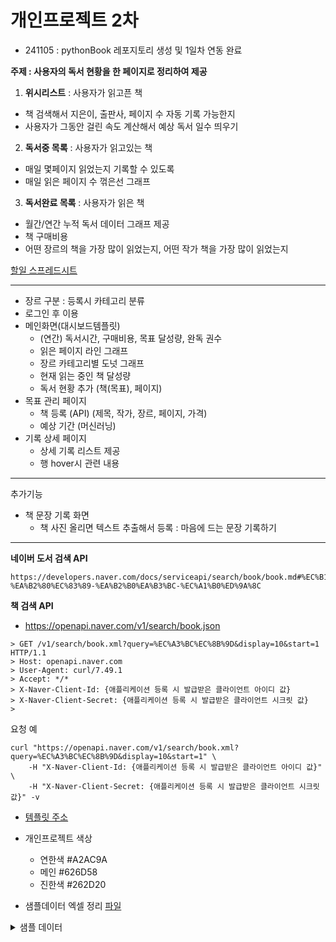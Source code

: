 # 개인프로젝트 2차

- 241105 : pythonBook 레포지토리 생성 및 1일차 연동 완료

**주제 : 사용자의 독서 현황을 한 페이지로 정리하여 제공**

1. **위시리스트** : 사용자가 읽고픈 책
- 책 검색해서 지은이, 출판사, 페이지 수 자동 기록 가능한지
- 사용자가 그동안 걸린 속도 계산해서 예상 독서 일수 띄우기
2. **독서중 목록** : 사용자가 읽고있는 책
- 매일 몇페이지 읽었는지 기록할 수 있도록
- 매일 읽은 페이지 수 꺾은선 그래프
3. **독서완료 목록** : 사용자가 읽은 책
- 월간/연간 누적 독서 데이터 그래프 제공
- 책 구매비용
- 어떤 장르의 책을 가장 많이 읽었는지, 어떤 작가 책을 가장 많이 읽었는지

[할일 스프레드시트](https://docs.google.com/spreadsheets/d/1DSWhh0OSnsqyzq_U8k0BJ4w1QNxbQHXEwuPf0lh4c9M/edit?usp=sharing)

---
- 장르 구분 : 등록시 카테고리 분류
- 로그인 후 이용
- 메인화면(대시보드템플릿)
	- (연간) 독서시간, 구매비용, 목표 달성량, 완독 권수
	- 읽은 페이지 라인 그래프
	- 장르 카테고리별 도넛 그래프
	- 현재 읽는 중인 책 달성량
	- 독서 현황 추가 (책(목표), 페이지)
- 목표 관리 페이지
	- 책 등록 (API) (제목, 작가, 장르, 페이지, 가격)
	- 예상 기간 (머신러닝)
- 기록 상세 페이지
	- 상세 기록 리스트 제공
	- 행 hover시 관련 내용
---
추가기능
- 책 문장 기록 화면
	- 책 사진 올리면 텍스트 추출해서 등록 : 마음에 드는 문장 기록하기

---

**네이버 도서 검색 API**
```
https://developers.naver.com/docs/serviceapi/search/book/book.md#%EC%B1%85-%EA%B2%80%EC%83%89-%EA%B2%B0%EA%B3%BC-%EC%A1%B0%ED%9A%8C
```

**책 검색 API**
- https://openapi.naver.com/v1/search/book.json
```
> GET /v1/search/book.xml?query=%EC%A3%BC%EC%8B%9D&display=10&start=1 HTTP/1.1
> Host: openapi.naver.com
> User-Agent: curl/7.49.1
> Accept: */*
> X-Naver-Client-Id: {애플리케이션 등록 시 발급받은 클라이언트 아이디 값}
> X-Naver-Client-Secret: {애플리케이션 등록 시 발급받은 클라이언트 시크릿 값}
>
```

요청 예
```
curl "https://openapi.naver.com/v1/search/book.xml?query=%EC%A3%BC%EC%8B%9D&display=10&start=1" \
    -H "X-Naver-Client-Id: {애플리케이션 등록 시 발급받은 클라이언트 아이디 값}" \
    -H "X-Naver-Client-Secret: {애플리케이션 등록 시 발급받은 클라이언트 시크릿 값}" -v
```
- [템플릿 주소](https://startbootstrap.com/theme/sb-admin-2#google_vignette)
- 개인프로젝트 색상
	- 연한색 #A2AC9A
	- 메인 #626D58
	- 진한색 #262D20

- 샘플데이터 엑셀 정리 [파일](https://1drv.ms/x/c/046bf88e7a965066/EREL-xPPt95KtJZzqU-XmZsBq5ZU38v-rdDYHxoJ8epDyA?e=aJboLz)
<details>
  <summary>샘플 데이터</summary>

      1. 러시아 혁명사 강의 (14850)
      1월 9일 ~71
      1월 10일 72~124
      1월 11일 125~170
      1월 13일 171~211
      1월 14일 212~275 (완독)
      
      2. 동생이 준 소설... 뭐더라
      1월 13일 ~249
      1월 14일 250~339 (완독)
      
      3. 일할 자격
      1월 14일 ~108
      1월 15일 109~275
      1월 17일 276~306 (완독)
      
      a. 구의 증명 (ebook) (9600)
      1월 20일 완독
      
      b. 파과 (ebook) (9800)
      1월 21일 ~20%
      1월 23일 21%~63%
      1월 25일 64%~(완독)
      
      4. 냉소사회 (8200)
      1월 17일 ~44
      1월 21일 45~108
      1월 28일 109~320
      
      5. 오늘도 살인범을 만나러 갑니다 (7900)
      1월 30일 ~83
      1월 31일 84~96
      2월 1일 97~206 (완독)
      
      6. 뚱뚱해서 죄송합니까? (6200)
      2월 2일 ~122
      2월 4일 123~240 (완독)
      
      7. 가족을 폐지하라 (9300)
      2월 4일 ~19
      2월 6일 20~128
      2월 7일 129~(완독)
      
      . 트레인스포팅
      2월 7일 ~215
      
      8. 우리가 빛의 속도로 갈 수 없다면
      2월 18일 ~55
      2월 20일 56~143
      2월 27일 144~241
      2월 29일 242~(완독)
      
      9. 있지만 없는 아이들
      3월 2일 ~28
      3월 3일 29~49
      3월 4일 50~103
      3월 6일 104~(완독)
      
      c. 젊은 ADHD의 슬픔 (ebook) (9800)
      3월 4일 ~32%
      3월 5일 32%~60%
      3월 7일 60%~84%
      3월 8일 84%~(완독)
      
      10. (시집) 저는 많이 보고 있어요
      3월 6일 ~63
      3월 9일 64~140(완독)
      
      11. 비전공자도 이해하는 IT지식 (15120)
      3월 10일 ~103
      3월 11일 104~133
      3월 18일 134~238(완독)
      
      12. 지구 끝의 온실 (10100)
      3월 12일 ~51
      3월 16일 52~217
      3월 18일 218~(완독)
      
      13. 퀴어는 당신 옆에서 일하고 있다 (7400)
      3월 19일 ~(완독)
      
      14. 행성어서점 (13050)
      3월 23일 ~(완독)
      
      15. 아무도 몰랐던 이야기 (6600)
      3월 27일 ~(완독)
      
      16. 우리의 불행은 당연하지 않습니다 (9000)
      3월 31일 ~34
      4월 1일 35~49
      4월 2일 50~122
      4월 7일 123~141
      4월 9일 142~215
      4월 10일 216~(완독)
      
      17. 양성평등에 반대한다 (6100)
      4월 11일 ~37
      4월 14일 38~70
      4월 15일 71~110
      4월 16일 111~(완독)
      
      18. 천 개의 파랑 (12600)
      4월 18일 ~52
      4월 19일 53~150
      4월 23일 151~254
      4월 24일 255~(완독)
      
      19. 파견자들 (17100)
      4월 24일 ~106
      4월 25일 107~2부
      4월 27일 ~210
      4월 28일 211~(완독)
      
      20. 노랜드 (14220)
      4월 29일 ~30
      5월 2일 31~100
      5월 4일 101~(완독)
      
      21. 칵테일, 러브, 좀비 
      5월 6일 ~(완독)
      
      22. 나인
      5월 10일 ~23
      5워 11일 24~313
      5월 12일 314~(완독)
      
      23. 처음부터 그런 건 없습니다 (6900)
      5월 18일 ~128
      5월 19일 129~136
      5월 20일 137~190
      5월 21일 191~(완독)
      
      24. 아파도 미안하지 않습니다 (8500)
      5월 22일 ~176
      5월 26일 177~254
      5월 27일 255~276
      6월 2일 277~323
      6월 7일 324~396(완독)
      
      25. 여자도 군대 가라는 말 (7100)
      6월 1일 ~105
      6월 22일 106~(완독)
      
      26. 공산주의자가 온다! (11400)
      6월 12일 ~124
      8월 22일 125~148
      8월 23일 149~212
      8월 28일 213~(완독)
      
      11-2. 비전공자도 이해하는 IT지식 (15120)
      6월 27일 ~170
      6월 29일 171~(완독)
      
      27. 방금 떠나온 세계 (10500)
      7월 20일 ~(완독)
      
      28. 그렇게 물어보면 원하는 답을 들을 수 없습니다 (8100)
      7월 22일 ~156
      7월 23일 157~(완독)
      
      29. 빅터 프랭클의 죽음의 수용소에서 (11700)
      7월 24일 ~86
      7월 27일 87~151
      7월 29일 152~220(완독)
      
      30. 꿰멘 눈의 마을 (9100)
      8월 1일 ~89
      8월 2일 90~165
      8월 24일 166~(완독)
      
      31. 아이들의 계급투쟁 (9400)
      8월 7일 ~89
      8월 8일 90~159
      8월 14일 160~(완독)
      
      32. 뉴서울파크 젤리장수 대학살 (9000)
      8월 15일 ~144
      8월 16일 145~204
      8월 19일 205~(완독)
      
      33. 스노볼 드라이브 (8400)
      9월 10일 ~108
      9월 17일 109~(완독)
      
      34. 돌봄, 동기화, 자유 (12600)
      9월 20일 ~101
      9월 22일 102~(완독)
      
      .총은 총을 부르고 꽃은 꽃을 부르고 (11100)
      9월 27일 ~54
      
      d. 채식주의자 (ebook) (10500)
      10월 16일 (완독)
</details>





